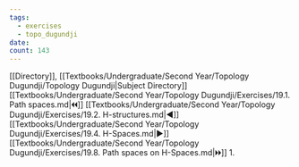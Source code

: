 ```yaml
---
tags:
  - exercises
  - topo_dugundji
date: 
count: 143
---
```

[[Directory]], [[Textbooks/Undergraduate/Second Year/Topology Dugundji/Topology Dugundji|Subject Directory]]
[[Textbooks/Undergraduate/Second Year/Topology Dugundji/Exercises/19.1. Path spaces.md|🞀🞀]] [[Textbooks/Undergraduate/Second Year/Topology Dugundji/Exercises/19.2. H-structures.md|◀]] [[Textbooks/Undergraduate/Second Year/Topology Dugundji/Exercises/19.4. H-Spaces.md|▶]] [[Textbooks/Undergraduate/Second Year/Topology Dugundji/Exercises/19.8. Path spaces on H-Spaces.md|🞂🞂]]
1. 